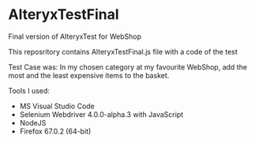 # AlteryxTestFinal
Final version of AlteryxTest for WebShop

This reposritory contains AlteryxTestFinal.js file with a code of the test

Test Case was:
In my chosen category at my favourite WebShop, add the most and the least expensive items to the basket.

Tools I used:
- MS Visual Studio Code
- Selenium Webdriver 4.0.0-alpha.3 with JavaScript
- NodeJS
- Firefox 67.0.2 (64-bit)
